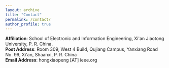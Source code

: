 ```yaml
---
layout: archive
title: "Contact"
permalink: /contact/
author_profile: true
---
```

<b>Affiliation</b>: School of Electronic and Information Engineering, Xi'an Jiaotong University, P. R. China. <br>
​<b>Post Address</b>: Room 309,  West 4 Build, Qujiang Campus, Yanxiang Road No. 99, Xi'an, Shaanxi, P. R. China <br>
<b>Email Address</b>: hongxiaopeng [AT] ieee.org <br>